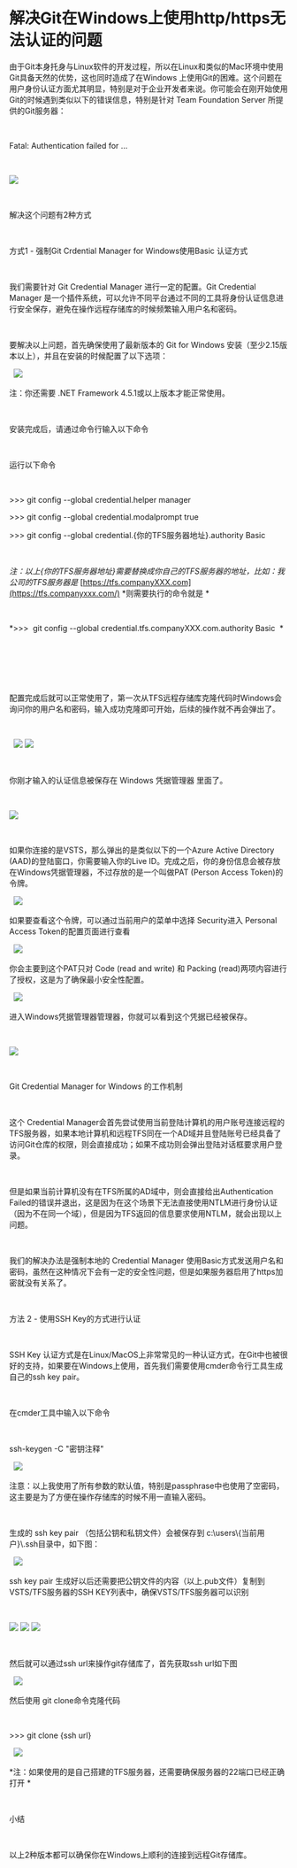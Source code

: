 # 解决Git在Windows上使用http/https无法认证的问题

由于Git本身托身与Linux软件的开发过程，所以在Linux和类似的Mac环境中使用Git具备天然的优势，这也同时造成了在Windows
上使用Git的困难。这个问题在用户身份认证方面尤其明显，特别是对于企业开发者来说。你可能会在刚开始使用Git的时候遇到类似以下的错误信息，特别是针对
Team Foundation Server 所提供的Git服务器： 

 

Fatal: Authentication failed for …  

 

![](images/failed-view.png)

 

解决这个问题有2种方式 

 

方式1 - 强制Git Crdential Manager for Windows使用Basic 认证方式 

 

我们需要针对 Git Credential Manager 进行一定的配置。Git Credential Manager
是一个插件系统，可以允许不同平台通过不同的工具将身份认证信息进行安全保存，避免在操作远程存储库的时候频繁输入用户名和密码。 

 

要解决以上问题，首先确保使用了最新版本的 Git for Windows
安装（至少2.15版本以上），并且在安装的时候配置了以下选项： 

 
![](images/git-setup.png)
 

注：你还需要 .NET Framework 4.5.1或以上版本才能正常使用。 

 

安装完成后，请通过命令行输入以下命令 

 

运行以下命令 

 

\>\>\> git config --global credential.helper manager 

\>\>\> git config --global credential.modalprompt true 

\>\>\> git config --global credential.{你的TFS服务器地址}.authority Basic 

 

*注：以上{你的TFS服务器地址}需要替换成你自己的TFS服务器的地址，比如：我公司的TFS服务器是*
[https://tfs.companyXXX.com](https://tfs.companyxxx.com/)
*则需要执行的命令就是 *

 

*\>\>\>  git config --global credential.tfs.companyXXX.com.authority Basic  *

 

 

 

配置完成后就可以正常使用了，第一次从TFS远程存储库克隆代码时Windows会询问你的用户名和密码，输入成功克隆即可开始，后续的操作就不再会弹出了。 

 

 
![](images/user-pwd.png)
![](images/user-pwd01.png)
 

 

你刚才输入的认证信息被保存在 Windows 凭据管理器 里面了。 

 

![](images/user-pwd-windows.png)

 

如果你连接的是VSTS，那么弹出的是类似以下的一个Azure Active Directory
(AAD)的登陆窗口，你需要输入你的Live
ID。完成之后，你的身份信息会被存放在Windows凭据管理器，不过存放的是一个叫做PAT
(Person Access Token)的令牌。 

 
![](images/AAD.png)
 

如果要查看这个令牌，可以通过当前用户的菜单中选择 Security进入 Personal Access
Token的配置页面进行查看 

 
![](images/token.png)
 

你会主要到这个PAT只对 Code (read and write) 和 Packing
(read)两项内容进行了授权，这是为了确保最小安全性配置。 

 
![](images/pat-conf.png)
 

进入Windows凭据管理器管理器，你就可以看到这个凭据已经被保存。 

 

![](images/credential-save.png)

 

Git Credential Manager for Windows 的工作机制 

 

这个 Credential
Manager会首先尝试使用当前登陆计算机的用户账号连接远程的TFS服务器，如果本地计算机和远程TFS同在一个AD域并且登陆账号已经具备了访问Git仓库的权限，则会直接成功；如果不成功则会弹出登陆对话框要求用户登录。 

 

但是如果当前计算机没有在TFS所属的AD域中，则会直接给出Authentication
Failed的错误并退出，这是因为在这个场景下无法直接使用NTLM进行身份认证（因为不在同一个域），但是因为TFS返回的信息要求使用NTLM，就会出现以上问题。 

 

我们的解决办法是强制本地的 Credential Manager
使用Basic方式发送用户名和密码，虽然在这种情况下会有一定的安全性问题，但是如果服务器启用了https加密就没有关系了。 

 

方法 2 - 使用SSH Key的方式进行认证 

 

SSH Key
认证方式是在Linux/MacOS上非常常见的一种认证方式，在Git中也被很好的支持，如果要在Windows上使用，首先我们需要使用cmder命令行工具生成自己的ssh
key pair。 

 

在cmder工具中输入以下命令 

 

ssh-keygen -C "密钥注释" 

 
![](images/ssh-keygen.png)
 

注意：以上我使用了所有参数的默认值，特别是passphrase中也使用了空密码，这主要是为了方便在操作存储库的时候不用一直输入密码。 

 

生成的 ssh key pair （包括公钥和私钥文件）会被保存到
c:\\users\\{当前用户}\\.ssh目录中，如下图： 

 
![](images/key-view.png)
 

ssh key pair
生成好以后还需要把公钥文件的内容（以上.pub文件）复制到VSTS/TFS服务器的SSH
KEY列表中，确保VSTS/TFS服务器可以识别 

 

![](images/key-conf01.png)
![](images/key-conf02.png)
![](images/key-conf03.png)

 

然后就可以通过ssh url来操作git存储库了，首先获取ssh url如下图 

 
![](images/key-conf03.png)
 

然后使用 git clone命令克隆代码 

 

\>\>\> git clone {ssh url} 

 
![](images/git-clone.png)
 

*注：如果使用的是自己搭建的TFS服务器，还需要确保服务器的22端口已经正确打开 *

 

小结 

 

以上2种版本都可以确保你在Windows上顺利的连接到远程Git存储库。 
